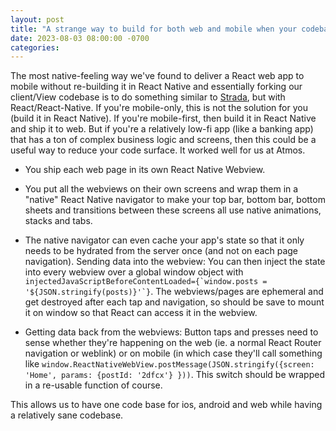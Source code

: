 ```yaml
---
layout: post
title: "A strange way to build for both web and mobile when your codebase is in React"
date: 2023-08-03 08:00:00 -0700
categories:
---
```


The most native-feeling way we've found to deliver a React web app to mobile without re-building it in React Native and essentially forking our client/View codebase is to do something similar to [Strada](https://hotwire.dev), but with React/React-Native. If you're mobile-only, this is not the solution for you (build it in React Native). If you're mobile-first, then build it in React Native and ship it to web. But if you're a relatively low-fi app (like a banking app) that has a ton of complex business logic and screens, then this could be a useful way to reduce your code surface. It worked well for us at Atmos.

- You ship each web page in its own React Native Webview.

- You put all the webviews on their own screens and wrap them in a "native" React Native navigator to make your top bar, bottom bar, bottom sheets and transitions between these screens all use native animations, stacks and tabs.

- The native navigator can even cache your app's state so that it only needs to be hydrated from the server once (and not on each page navigation). Sending data into the webview: You can then inject the state into every webview over a global window object with ```injectedJavaScriptBeforeContentLoaded={`window.posts = '${JSON.stringify(posts)}'`}```. The webviews/pages are ephemeral and get destroyed after each tap and navigation, so should be save to mount it on window so that React can access it in the webview.

- Getting data back from the webviews: Button taps and presses need to sense whether they're happening on the web (ie. a normal React Router navigation or weblink) or on mobile (in which case they'll call something like `window.ReactNativeWebView.postMessage(JSON.stringify({screen: 'Home', params: {postId: '2dfcx'} }))`. This switch should be wrapped in a re-usable function of course.


This allows us to have one code base for ios, android and web while having a relatively sane codebase.